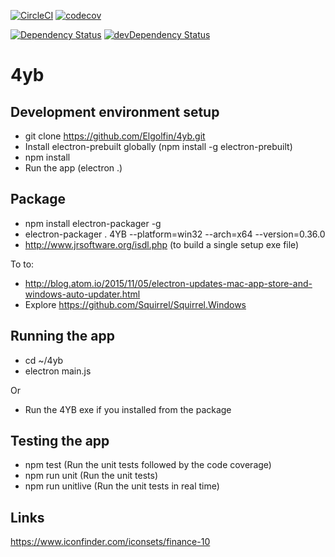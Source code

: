 [![CircleCI](https://circleci.com/gh/Elgolfin/4yb/tree/master.svg?style=shield)](https://circleci.com/gh/Elgolfin/4yb/tree/master)
[![codecov](https://codecov.io/gh/Elgolfin/4yb/branch/master/graph/badge.svg)](https://codecov.io/gh/Elgolfin/4yb)

[![Dependency Status](https://david-dm.org/elgolfin/4yb.svg)](https://david-dm.org/elgolfin/4yb)
[![devDependency Status](https://david-dm.org/elgolfin/4yb/dev-status.svg)](https://david-dm.org/elgolfin/4yb#info=devDependencies)

# 4yb

## Development environment setup

- git clone https://github.com/Elgolfin/4yb.git
- Install electron-prebuilt globally (npm install -g electron-prebuilt)
- npm install
- Run the app (electron .)

## Package

- npm install electron-packager -g
- electron-packager . 4YB --platform=win32 --arch=x64 --version=0.36.0
- http://www.jrsoftware.org/isdl.php (to build a single setup exe file)

To to:
- http://blog.atom.io/2015/11/05/electron-updates-mac-app-store-and-windows-auto-updater.html
- Explore https://github.com/Squirrel/Squirrel.Windows

## Running the app
- cd ~/4yb
- electron main.js

Or
- Run the 4YB exe if you installed from the package

## Testing the app
- npm test (Run the unit tests followed by the code coverage)
- npm run unit (Run the unit tests)
- npm run unitlive (Run the unit tests in real time)


## Links

https://www.iconfinder.com/iconsets/finance-10
